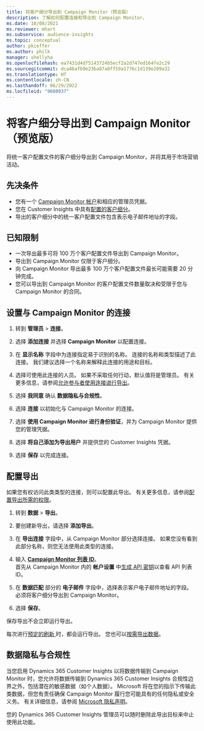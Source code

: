 ```yaml
---
title: 将客户细分导出到 Campaign Monitor（预览版）
description: 了解如何配置连接和导出到 Campaign Monitor。
ms.date: 10/08/2021
ms.reviewer: mhart
ms.subservice: audience-insights
ms.topic: conceptual
author: pkieffer
ms.author: philk
manager: shellyha
ms.openlocfilehash: ea7431d4df5143724b5ecf2a2d747ed164fe2c29
ms.sourcegitcommit: dca46afb9e23ba87a0ff59a1776c1d139e209a32
ms.translationtype: HT
ms.contentlocale: zh-CN
ms.lasthandoff: 06/29/2022
ms.locfileid: "9080937"
---
```

# <a name="export-segments-to-campaign-monitor-preview"></a>将客户细分导出到 Campaign Monitor（预览版）

将统一客户配置文件的客户细分导出到 Campaign Monitor，并将其用于市场营销活动。

## <a name="prerequisites"></a>先决条件

-   您有一个 [Campaign Monitor 帐户](https://www.campaignmonitor.com/)和相应的管理员凭据。
-   您在 Customer Insights 中具有[配置的客户细分](segments.md)。
-   导出的客户细分中的统一客户配置文件包含表示电子邮件地址的字段。

## <a name="known-limitations"></a>已知限制

- 一次导出最多可将 100 万个客户配置文件导出到 Campaign Monitor。
- 导出到 Campaign Monitor 仅限于客户细分。
- 向 Campaign Monitor 导出最多 100 万个客户配置文件最长可能需要 20 分钟完成。 
- 您可以导出到 Campaign Monitor 的客户配置文件数量取决和受限于您与 Campaign Monitor 的合同。

## <a name="set-up-connection-to-campaign-monitor"></a>设置与 Campaign Monitor 的连接

1. 转到 **管理员** > **连接**。

1. 选择 **添加连接** 并选择 **Campaign Monitor** 以配置连接。

1. 在 **显示名称** 字段中为连接指定易于识别的名称。 连接的名称和类型描述了此连接。 我们建议选择一个名称来解释此连接的用途和目标。

1. 选择可使用此连接的人员。 如果不采取任何行动，默认值将是管理员。 有关更多信息，请参阅[允许参与者使用连接进行导出](connections.md#allow-contributors-to-use-a-connection-for-exports)。

1. 选择 **我同意** 确认 **数据隐私与合规性**。

1. 选择 **连接** 以初始化与 Campaign Monitor 的连接。

1. 选择 **使用 Campaign Monitor 进行身份验证**，并为 Campaign Monitor 提供您的管理凭据。

1. 选择 **将自己添加为导出用户** 并提供您的 Customer Insights 凭据。

1. 选择 **保存** 以完成连接。

## <a name="configure-an-export"></a>配置导出

如果您有权访问此类类型的连接，则可以配置此导出。 有关更多信息，请参阅[配置导出所需的权限](export-destinations.md#set-up-a-new-export)。

1. 转到 **数据** > **导出**。

1. 要创建新导出，请选择 **添加导出**。

1. 在 **导出连接** 字段中，从 Campaign Monitor 部分选择连接。 如果您没有看到此部分名称，则您无法使用此类型的连接。

1. 输入 [**Campaign Monitor 列表 ID**](https://www.campaignmonitor.com/api/getting-started/#your-list-id)。    
   首先从 Campaign Monitor 内的 **帐户设置** 中[生成 API 密钥](https://www.campaignmonitor.com/api/getting-started/)以查看 API 列表 ID。  

1. 在 **数据匹配** 部分的 **电子邮件** 字段中，选择表示客户电子邮件地址的字段。 必须将客户细分导出到 Campaign Monitor。

1. 选择 **保存**。

保存导出不会立即运行导出。

每次进行[预定的刷新 ](system.md#schedule-tab)时，都会运行导出。 您也可以[按需导出数据](export-destinations.md#run-exports-on-demand)。 


## <a name="data-privacy-and-compliance"></a>数据隐私与合规性

当您启用 Dynamics 365 Customer Insights 以将数据传输到 Campaign Monitor 时，您允许将数据传输到 Dynamics 365 Customer Insights 合规性边界之外，包括潜在的敏感数据（如个人数据）。 Microsoft 将在您的指示下传输此类数据，但您有责任确保 Campaign Monitor 履行您可能具有的任何隐私或安全义务。 有关详细信息，请参阅 [Microsoft 隐私声明](https://go.microsoft.com/fwlink/?linkid=396732)。

您的 Dynamics 365 Customer Insights 管理员可以随时删除此导出目标来中止使用此功能。
